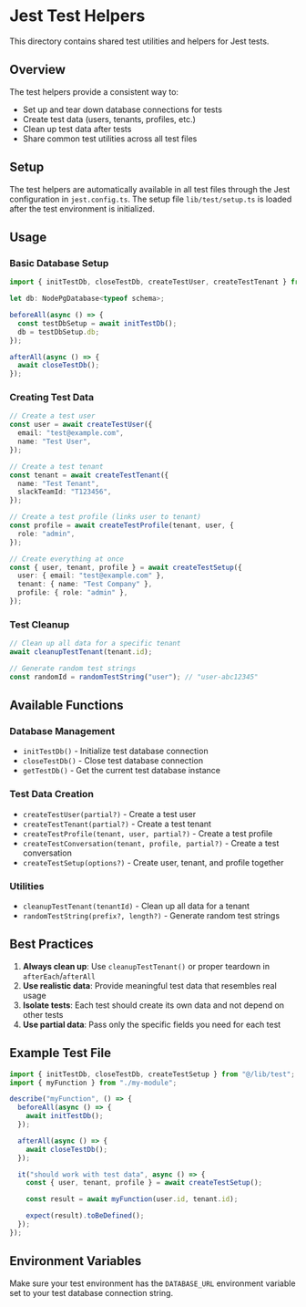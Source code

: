 # Jest Test Helpers

This directory contains shared test utilities and helpers for Jest tests.

## Overview

The test helpers provide a consistent way to:

- Set up and tear down database connections for tests
- Create test data (users, tenants, profiles, etc.)
- Clean up test data after tests
- Share common test utilities across all test files

## Setup

The test helpers are automatically available in all test files through the Jest configuration in `jest.config.ts`. The setup file `lib/test/setup.ts` is loaded after the test environment is initialized.

## Usage

### Basic Database Setup

```typescript
import { initTestDb, closeTestDb, createTestUser, createTestTenant } from "@/lib/test";

let db: NodePgDatabase<typeof schema>;

beforeAll(async () => {
  const testDbSetup = await initTestDb();
  db = testDbSetup.db;
});

afterAll(async () => {
  await closeTestDb();
});
```

### Creating Test Data

```typescript
// Create a test user
const user = await createTestUser({
  email: "test@example.com",
  name: "Test User",
});

// Create a test tenant
const tenant = await createTestTenant({
  name: "Test Tenant",
  slackTeamId: "T123456",
});

// Create a test profile (links user to tenant)
const profile = await createTestProfile(tenant, user, {
  role: "admin",
});

// Create everything at once
const { user, tenant, profile } = await createTestSetup({
  user: { email: "test@example.com" },
  tenant: { name: "Test Company" },
  profile: { role: "admin" },
});
```

### Test Cleanup

```typescript
// Clean up all data for a specific tenant
await cleanupTestTenant(tenant.id);

// Generate random test strings
const randomId = randomTestString("user"); // "user-abc12345"
```

## Available Functions

### Database Management

- `initTestDb()` - Initialize test database connection
- `closeTestDb()` - Close test database connection
- `getTestDb()` - Get the current test database instance

### Test Data Creation

- `createTestUser(partial?)` - Create a test user
- `createTestTenant(partial?)` - Create a test tenant
- `createTestProfile(tenant, user, partial?)` - Create a test profile
- `createTestConversation(tenant, profile, partial?)` - Create a test conversation
- `createTestSetup(options?)` - Create user, tenant, and profile together

### Utilities

- `cleanupTestTenant(tenantId)` - Clean up all data for a tenant
- `randomTestString(prefix?, length?)` - Generate random test strings

## Best Practices

1. **Always clean up**: Use `cleanupTestTenant()` or proper teardown in `afterEach`/`afterAll`
2. **Use realistic data**: Provide meaningful test data that resembles real usage
3. **Isolate tests**: Each test should create its own data and not depend on other tests
4. **Use partial data**: Pass only the specific fields you need for each test

## Example Test File

```typescript
import { initTestDb, closeTestDb, createTestSetup } from "@/lib/test";
import { myFunction } from "./my-module";

describe("myFunction", () => {
  beforeAll(async () => {
    await initTestDb();
  });

  afterAll(async () => {
    await closeTestDb();
  });

  it("should work with test data", async () => {
    const { user, tenant, profile } = await createTestSetup();

    const result = await myFunction(user.id, tenant.id);

    expect(result).toBeDefined();
  });
});
```

## Environment Variables

Make sure your test environment has the `DATABASE_URL` environment variable set to your test database connection string.
